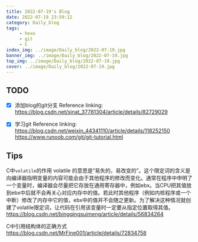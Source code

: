 ```yaml
---
title: 2022-07-19's Blog
date: 2022-07-19 23:59:12
category: Daily_blog
tags: 
     - hexo 
     - git
     - C
index_img: ../image/Daily_blog/2022-07-19.jpg
banner_img: ../image/Daily_blog/2022-07-19.jpg
top_img: ../image/Daily_blog/2022-07-19.jpg
cover: ../image/Daily_blog/2022-07-19.jpg
---
```


## TODO 
- [x] 添加blog的git分支
    Reference linking:
    https://blog.csdn.net/sinat_37781304/article/details/82729029
- [x] 学习git
    Reference linking:
    https://blog.csdn.net/weixin_44341110/article/details/118252150
    https://www.runoob.com/git/git-tutorial.html


## Tips
C中`volatile`的作用
volatile 的意思是“易失的，易改变的”。这个限定词的含义是向编译器指明变量的内容可能会由于其他程序的修改而变化。通常在程序中申明了一个变量时，编译器会尽量把它存放在通用寄存器中，例如ebx。当CPU把其值放到ebx中后就不会再关心对应内存中的值。若此时其他程序（例如内核程序或一个中断）修改了内存中它的值，ebx中的值并不会随之更新。为了解决这种情况就创建了volatile限定词，让代码在引用该变量时一定要从指定位置取得其值。
https://blog.csdn.net/bingqingsuimeng/article/details/56834264


C中引用结构体的正确方式
https://blog.csdn.net/MrFine001/article/details/72834758